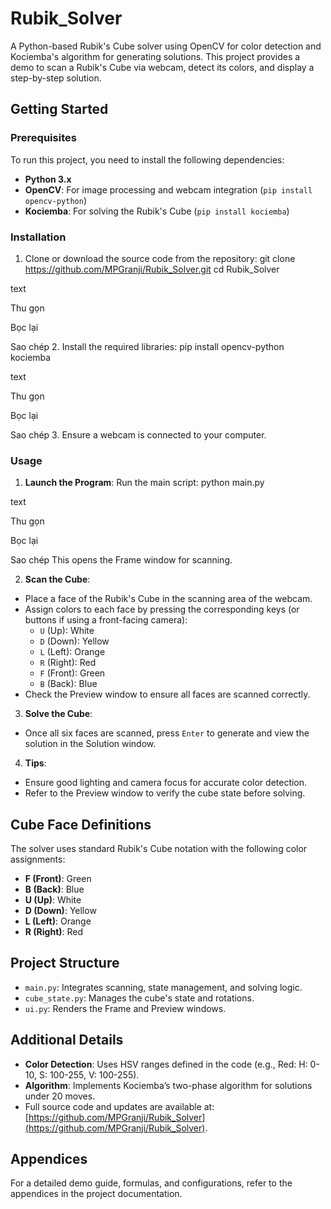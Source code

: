 # Rubik_Solver

A Python-based Rubik's Cube solver using OpenCV for color detection and Kociemba's algorithm for generating solutions. This project provides a demo to scan a Rubik's Cube via webcam, detect its colors, and display a step-by-step solution.

## Getting Started

### Prerequisites
To run this project, you need to install the following dependencies:
- **Python 3.x**
- **OpenCV**: For image processing and webcam integration (`pip install opencv-python`)
- **Kociemba**: For solving the Rubik's Cube (`pip install kociemba`)

### Installation
1. Clone or download the source code from the repository:
git clone https://github.com/MPGranji/Rubik_Solver.git
cd Rubik_Solver

text

Thu gọn

Bọc lại

Sao chép
2. Install the required libraries:
pip install opencv-python kociemba

text

Thu gọn

Bọc lại

Sao chép
3. Ensure a webcam is connected to your computer.

### Usage
1. **Launch the Program**:
Run the main script:
python main.py

text

Thu gọn

Bọc lại

Sao chép
This opens the Frame window for scanning.

2. **Scan the Cube**:
- Place a face of the Rubik's Cube in the scanning area of the webcam.
- Assign colors to each face by pressing the corresponding keys (or buttons if using a front-facing camera):
  - `U` (Up): White
  - `D` (Down): Yellow
  - `L` (Left): Orange
  - `R` (Right): Red
  - `F` (Front): Green
  - `B` (Back): Blue
- Check the Preview window to ensure all faces are scanned correctly.

3. **Solve the Cube**:
- Once all six faces are scanned, press `Enter` to generate and view the solution in the Solution window.

4. **Tips**:
- Ensure good lighting and camera focus for accurate color detection.
- Refer to the Preview window to verify the cube state before solving.

## Cube Face Definitions
The solver uses standard Rubik's Cube notation with the following color assignments:
- **F (Front)**: Green
- **B (Back)**: Blue
- **U (Up)**: White
- **D (Down)**: Yellow
- **L (Left)**: Orange
- **R (Right)**: Red

## Project Structure
- `main.py`: Integrates scanning, state management, and solving logic.
- `cube_state.py`: Manages the cube's state and rotations.
- `ui.py`: Renders the Frame and Preview windows.

## Additional Details
- **Color Detection**: Uses HSV ranges defined in the code (e.g., Red: H: 0-10, S: 100-255, V: 100-255).
- **Algorithm**: Implements Kociemba’s two-phase algorithm for solutions under 20 moves.
- Full source code and updates are available at: [https://github.com/MPGranji/Rubik_Solver](https://github.com/MPGranji/Rubik_Solver).

## Appendices
For a detailed demo guide, formulas, and configurations, refer to the appendices in the project documentation.
